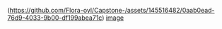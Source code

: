(https://github.com/Flora-oyl/Capstone-/assets/145516482/0aab0ead-76d9-4033-9b00-df199abea71c)
[image](https://github.com/Flora-oyl/Capstone-/assets/145516482/5a300440-de6c-4cdf-87c9-10e6c633cf3e)
